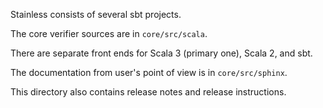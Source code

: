Stainless consists of several sbt projects.

The core verifier sources are in `core/src/scala`.

There are separate front ends for Scala 3 (primary one), Scala 2, and sbt.

The documentation from user's point of view is in `core/src/sphinx`.

This directory also contains release notes and release instructions.
